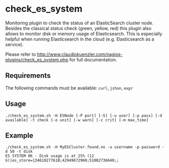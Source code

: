 # check_es_system
Monitoring plugin to check the status of an ElasticSearch cluster node. 
Besides the classical status check (green, yellow, red) this plugin also allows to monitor disk or memory usage of Elasticsearch. This is especially helpful when running Elasticsearch in the cloud (e.g. Elasticsearch as a service). 

Please refer to http://www.claudiokuenzler.com/nagios-plugins/check_es_system.php for full documentation.

Requirements
------
The following commands must be available: `curl`, `jshon`, `expr`

Usage
------

    ./check_es_system.sh -H ESNode [-P port] [-S] [-u user] [-p pass] [-d available] -t check [-o unit] [-w warn] [-c crit] [-m max_time]
    
    
Example
-------

    ./check_es_system.sh -H MyESCluster.found.no -u username -p password -d 50 -t disk
    ES SYSTEM OK - Disk usage is at 25% (12 G)|es_store=13461027761B;42949672960;51002736640;;

